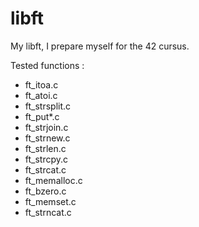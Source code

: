 # libft
My libft, I prepare myself for the 42 cursus.

Tested functions :

- ft_itoa.c     
- ft_atoi.c
- ft_strsplit.c
- ft_put*.c
- ft_strjoin.c
- ft_strnew.c
- ft_strlen.c
- ft_strcpy.c
- ft_strcat.c
- ft_memalloc.c
- ft_bzero.c
- ft_memset.c
- ft_strncat.c
